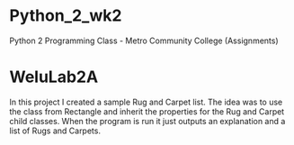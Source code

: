 # Python_2_wk2
Python 2 Programming Class - Metro Community College (Assignments)

# WeluLab2A
In this project I created a sample Rug and Carpet list. The idea was to use the class from Rectangle and inherit the properties for the Rug and Carpet child 
classes. When the program is run it just outputs an explanation and a list of Rugs and Carpets. 